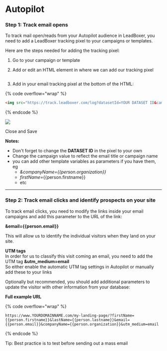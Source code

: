 # Autopilot

### Step 1: Track email opens

To track mail open/reads from your Autopilot audience in LeadBoxer, you need to add a LeadBoxer tracking pixel to your campaigns or templates.&#x20;

Here are the steps needed for adding the tracking pixel:

1. Go to your campaign or template
2.  Add or edit an HTML element in where we can add our tracking pixel

    <figure><img src="https://d33v4339jhl8k0.cloudfront.net/docs/assets/565e1cb7c697915b26a5c214/images/5e72342004286364bc96e092/file-nZflR7AMcN.png" alt=""><figcaption></figcaption></figure>
3. Add in your email tracking pixel at the bottom of the HTML:

{% code overflow="wrap" %}
```html
<img src="https://track.leadboxer.com/log?datasetId=YOUR DATASET ID&campaign=Autopliot-email-1&email={{person.email}}" width="1" height="1">
```
{% endcode %}

![](https://d33v4339jhl8k0.cloudfront.net/docs/assets/565e1cb7c697915b26a5c214/images/5e7233e42c7d3a7e9ae95e5d/file-18vPgMVFXe.png)

Close and Save

**Notes:**

* Don't forget to change the **DATASET ID** in the pixel to your own
* Change the campaign value to reflect the email title or campaign name&#x20;
* you can add other template variables as parameters if you have them, eg&#x20;
  * _\&companyName=\{{person.organization\}}_
  * _firstName=_\{{person.firstname\}}
  * etc

***

### Step 2: Track email clicks and identify prospects on your site

To track email clicks, you need to modify the links inside your email campaigns and add this parameter to the URL of the link:

**\&email=\{{person.email\}}**

This will allow us to identify the individual visitors when they land on your site.

**UTM tags**\
In order for us to classify this visit coming an email, you need to add the UTM tag **\&utm\_medium=email**\
So either enable the automatic UTM tag settings in Autopilot or manually add these to your links

Optionally but recommended, you should add additional parameters to update the visitor with other information from your database:

**Full example URL**

{% code overflow="wrap" %}
```
https://www.YOURDOMAINNAME.com/my-landing-page/?firstName={{person.firstname}}&lastName={{person.lastname}}&email={{person.email}}&companyName={{person.organization}}&utm_medium=email
```
{% endcode %}

Tip: Best practice is to test before sending out a mass email

